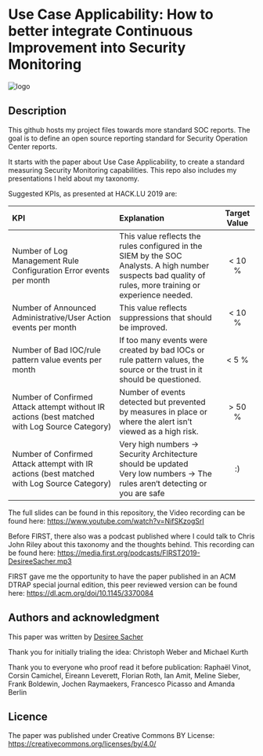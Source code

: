 # Use Case Applicability: How to better integrate Continuous Improvement into Security Monitoring

![logo](FingerpointingLogo.png "Active Cyber Defenders")

## Description
This github hosts my project files towards more standard SOC reports. The goal is to define an open source reporting standard for Security Operation Center reports. 

It starts with the paper about Use Case Applicability, to create a standard measuring Security Monitoring capabilities. This repo also includes my presentations I held about my taxonomy.

Suggested KPIs, as presented at HACK.LU 2019 are:

 KPI | Explanation | Target Value 
 :-------------------------- |:----------------------------------------------------| :-----:
 Number of Log Management Rule Configuration Error events per month | This value reflects the rules configured in the SIEM by the SOC Analysts. A high number suspects bad quality of rules, more training or experience needed. | < 10 % 
 Number of Announced Administrative/User Action events per month | This value reflects suppressions that should be improved. | < 10 % 
 Number of Bad IOC/rule pattern value events per month | If too many events were created by bad IOCs or rule pattern values, the source or the trust in it should be questioned. | < 5 % 
 Number of Confirmed Attack attempt without IR actions (best matched with Log Source Category) | Number of events detected but prevented by measures in place or where the alert isn’t viewed as a high risk. | > 50 % 
 Number of Confirmed Attack attempt with IR actions (best matched with Log Source Category) | Very high numbers → Security Architecture should be updated <br> Very low numbers → The rules aren‘t detecting or you are safe | :) 


The full slides can be found in this repository, the Video recording can be found here: https://www.youtube.com/watch?v=NifSKzogSrI

Before FIRST, there also was a podcast published where I could talk to Chris John Riley about this taxonomy and the thoughts behind. This recording can be found here: https://media.first.org/podcasts/FIRST2019-DesireeSacher.mp3

FIRST gave me the opportunity to have the paper published in an ACM DTRAP special journal edition, this peer reviewed version can be found here: https://dl.acm.org/doi/10.1145/3370084

## Authors and acknowledgment
This paper was written by [Desiree Sacher](http://www.twitter.com/d3sre)

Thank you for initially trialing the idea:
Christoph Weber and Michael Kurth 

Thank you to everyone who proof read it before publication:
Raphaël Vinot, Corsin Camichel, Eireann Leverett, Florian Roth, Ian Amit, Meline Sieber, Frank Boldewin, Jochen Raymaekers, Francesco Picasso and Amanda Berlin 

## Licence
The paper was published under Creative Commons BY License: https://creativecommons.org/licenses/by/4.0/


